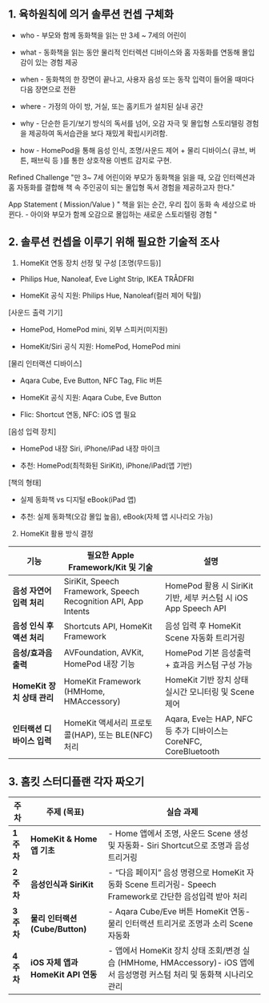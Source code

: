 
## 1. 육하원칙에 의거 솔루션 컨셉 구체화

- who - 부모와 함께 동화책을 읽는 만 3세 ~ 7세의 어린이
  
- what - 동화책을 읽는 동안 물리적 인터렉션 디바이스와 홈 자동화를 연동해 몰입감이 있는 경험 제공
  
- when - 동화책의 한 장면이 끝나고, 사용자 음성 또는 동작 입력이 들어올 때마다 다음 장면으로 전환
  
- where - 가정의 아이 방, 거실, 또는 홈키트가 설치된 실내 공간
  
- why - 단순한 듣기/보기 방식의 독서를 넘어, 오감 자극 및 몰입형 스토리텔링 경험을 제공하여 독서습관을 보다 재밌게 확립시키려함.
  
- how - HomePod을 통해 음성 인식, 조명/사운드 제어 + 물리 디바이스( 큐브, 버튼, 패브릭 등 )를 통한 상호작용 이벤트 감지로 구현.

Refined Challenge
"만 3~ 7세 어린이와 부모가 동화책을 읽을 때, 오감 인터렉션과 홈 자동화를 결합해 책 속 주인공이 되는 몰입형 독서 경험을 제공하고자 한다."

App Statement ( Mission/Value )
" 책을 읽는 순간, 우리 집이 동화 속 세상으로 바뀐다. - 아이와 부모가 함께 오감으로 몰입하는 새로운 스토리텔링 경험 "
## 2. 솔루션 컨셉을 이루기 위해 필요한 기술적 조사

1) HomeKit 연동 장치 선정 및 구성
[조명(무드등)]
- Philips Hue, Nanoleaf, Eve Light Strip, IKEA TRÅDFRI

- HomeKit 공식 지원: Philips Hue, Nanoleaf(컬러 제어 탁월)

[사운드 출력 기기]

- HomePod, HomePod mini, 외부 스피커(미지원)

- HomeKit/Siri 공식 지원: HomePod, HomePod mini

[물리 인터랙션 디바이스]

- Aqara Cube, Eve Button, NFC Tag, Flic 버튼

- HomeKit 공식 지원: Aqara Cube, Eve Button

- Flic: Shortcut 연동, NFC: iOS 앱 필요


[음성 입력 장치]

- HomePod 내장 Siri, iPhone/iPad 내장 마이크

- 추천: HomePod(최적화된 SiriKit), iPhone/iPad(앱 기반)

  

[책의 형태]

- 실제 동화책 vs 디지털 eBook(iPad 앱)

- 추천: 실제 동화책(오감 몰입 높음), eBook(자체 앱 시나리오 가능)

2) HomeKit 활용 방식 결정

| **기능**               | **필요한 Apple Framework/Kit 및 기술**                               | **설명**                                                 |
| -------------------- | -------------------------------------------------------------- | ------------------------------------------------------ |
| **음성 자연어 입력 처리**     | SiriKit, Speech Framework, Speech Recognition API, App Intents | HomePod 활용 시 SiriKit 기반, 세부 커스텀 시 iOS App Speech API   |
| **음성 인식 후 액션 처리**    | Shortcuts API, HomeKit Framework                               | 음성 입력 후 HomeKit Scene 자동화 트리거링                         |
| **음성/효과음 출력**        | AVFoundation, AVKit, HomePod 내장 기능                             | HomePod 기본 음성출력 + 효과음 커스텀 구성 가능                        |
| **HomeKit 장치 상태 관리** | HomeKit Framework (HMHome, HMAccessory)                        | HomeKit 기반 장치 상태 실시간 모니터링 및 Scene 제어                   |
| **인터랙션 디바이스 입력**     | HomeKit 액세서리 프로토콜(HAP), 또는 BLE(NFC) 처리                         | Aqara, Eve는 HAP, NFC 등 추가 디바이스는 CoreNFC, CoreBluetooth |


## 3. 홈킷 스터디플랜 각자 짜오기

| **주차**  | **주제 (목표)**                  | **실습 과제**                                                                             |
| ------- | ---------------------------- | ------------------------------------------------------------------------------------- |
| **1주차** | **HomeKit & Home 앱 기초**      | - Home 앱에서 조명, 사운드 Scene 생성 및 자동화- Siri Shortcut으로 조명과 음성 트리거링                        |
| **2주차** | **음성인식과 SiriKit**            | - “다음 페이지” 음성 명령으로 HomeKit 자동화 Scene 트리거링- Speech Framework로 간단한 음성입력 받아 처리           |
| **3주차** | **물리 인터랙션 (Cube/Button)**    | - Aqara Cube/Eve 버튼 HomeKit 연동- 물리 인터랙션 트리거로 조명과 소리 Scene 자동화                         |
| **4주차** | **iOS 자체 앱과 HomeKit API 연동** | - 앱에서 HomeKit 장치 상태 조회/변경 실습 (HMHome, HMAccessory)- iOS 앱에서 음성명령 커스텀 처리 및 동화책 시나리오 관리 |
